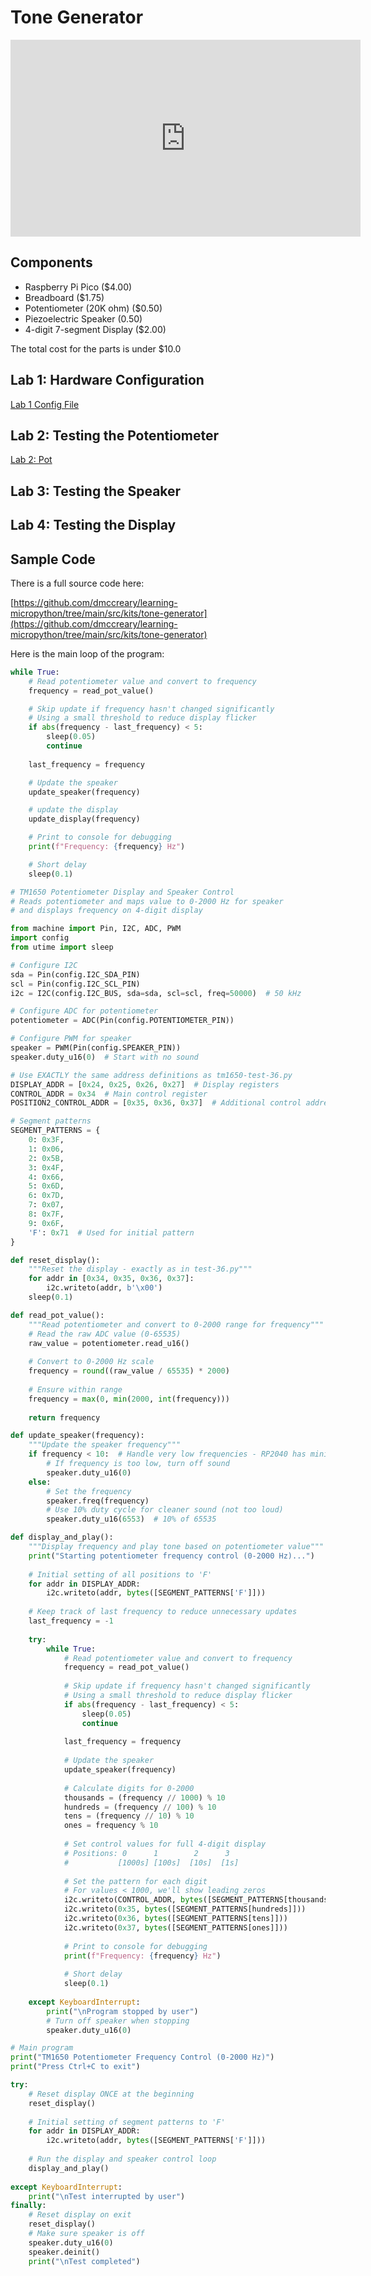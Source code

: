 # Tone Generator

<iframe width="560" height="315" src="https://www.youtube.com/embed/UjPiuIwZOPM?si=9B76kU9xEW-aH6qW" title="YouTube video player" frameborder="0" allow="accelerometer; autoplay; clipboard-write; encrypted-media; gyroscope; picture-in-picture; web-share" referrerpolicy="strict-origin-when-cross-origin" allowfullscreen></iframe>

## Components

- Raspberry Pi Pico ($4.00)
- Breadboard ($1.75)
- Potentiometer (20K ohm) ($0.50)
- Piezoelectric Speaker (0.50)
- 4-digit 7-segment Display ($2.00)

The total cost for the parts is under $10.0

## Lab 1: Hardware Configuration

[Lab 1 Config File](./lab-1.md)

## Lab 2: Testing the Potentiometer

[Lab 2: Pot](./lab-2-pot.md)

## Lab 3: Testing the Speaker

## Lab 4: Testing the Display

## Sample Code

There is a full source code here:

[https://github.com/dmccreary/learning-micropython/tree/main/src/kits/tone-generator](https://github.com/dmccreary/learning-micropython/tree/main/src/kits/tone-generator)

Here is the main loop of the program:

```python
while True:
    # Read potentiometer value and convert to frequency
    frequency = read_pot_value()

    # Skip update if frequency hasn't changed significantly
    # Using a small threshold to reduce display flicker
    if abs(frequency - last_frequency) < 5:
        sleep(0.05)
        continue
        
    last_frequency = frequency

    # Update the speaker
    update_speaker(frequency)

    # update the display
    update_display(frequency)

    # Print to console for debugging
    print(f"Frequency: {frequency} Hz")

    # Short delay
    sleep(0.1)
```

```python
# TM1650 Potentiometer Display and Speaker Control
# Reads potentiometer and maps value to 0-2000 Hz for speaker
# and displays frequency on 4-digit display

from machine import Pin, I2C, ADC, PWM
import config
from utime import sleep

# Configure I2C
sda = Pin(config.I2C_SDA_PIN)
scl = Pin(config.I2C_SCL_PIN)
i2c = I2C(config.I2C_BUS, sda=sda, scl=scl, freq=50000)  # 50 kHz

# Configure ADC for potentiometer
potentiometer = ADC(Pin(config.POTENTIOMETER_PIN))

# Configure PWM for speaker
speaker = PWM(Pin(config.SPEAKER_PIN))
speaker.duty_u16(0)  # Start with no sound

# Use EXACTLY the same address definitions as tm1650-test-36.py
DISPLAY_ADDR = [0x24, 0x25, 0x26, 0x27]  # Display registers
CONTROL_ADDR = 0x34  # Main control register
POSITION2_CONTROL_ADDR = [0x35, 0x36, 0x37]  # Additional control addresses

# Segment patterns 
SEGMENT_PATTERNS = {
    0: 0x3F,
    1: 0x06,
    2: 0x5B,
    3: 0x4F,
    4: 0x66,
    5: 0x6D,
    6: 0x7D,
    7: 0x07,
    8: 0x7F,
    9: 0x6F,
    'F': 0x71  # Used for initial pattern
}

def reset_display():
    """Reset the display - exactly as in test-36.py"""
    for addr in [0x34, 0x35, 0x36, 0x37]:
        i2c.writeto(addr, b'\x00')
    sleep(0.1)

def read_pot_value():
    """Read potentiometer and convert to 0-2000 range for frequency"""
    # Read the raw ADC value (0-65535)
    raw_value = potentiometer.read_u16()
    
    # Convert to 0-2000 Hz scale
    frequency = round((raw_value / 65535) * 2000)
    
    # Ensure within range
    frequency = max(0, min(2000, int(frequency)))
    
    return frequency

def update_speaker(frequency):
    """Update the speaker frequency"""
    if frequency < 10:  # Handle very low frequencies - RP2040 has minimum frequency limit
        # If frequency is too low, turn off sound
        speaker.duty_u16(0)
    else:
        # Set the frequency
        speaker.freq(frequency)
        # Use 10% duty cycle for cleaner sound (not too loud)
        speaker.duty_u16(6553)  # 10% of 65535

def display_and_play():
    """Display frequency and play tone based on potentiometer value"""
    print("Starting potentiometer frequency control (0-2000 Hz)...")
    
    # Initial setting of all positions to 'F'
    for addr in DISPLAY_ADDR:
        i2c.writeto(addr, bytes([SEGMENT_PATTERNS['F']]))
    
    # Keep track of last frequency to reduce unnecessary updates
    last_frequency = -1
    
    try:
        while True:
            # Read potentiometer value and convert to frequency
            frequency = read_pot_value()
            
            # Skip update if frequency hasn't changed significantly
            # Using a small threshold to reduce display flicker
            if abs(frequency - last_frequency) < 5:
                sleep(0.05)
                continue
                
            last_frequency = frequency
            
            # Update the speaker
            update_speaker(frequency)
            
            # Calculate digits for 0-2000
            thousands = (frequency // 1000) % 10
            hundreds = (frequency // 100) % 10
            tens = (frequency // 10) % 10
            ones = frequency % 10
            
            # Set control values for full 4-digit display
            # Positions: 0      1        2      3
            #           [1000s] [100s]  [10s]  [1s]
            
            # Set the pattern for each digit
            # For values < 1000, we'll show leading zeros
            i2c.writeto(CONTROL_ADDR, bytes([SEGMENT_PATTERNS[thousands]]))
            i2c.writeto(0x35, bytes([SEGMENT_PATTERNS[hundreds]]))
            i2c.writeto(0x36, bytes([SEGMENT_PATTERNS[tens]]))
            i2c.writeto(0x37, bytes([SEGMENT_PATTERNS[ones]]))
            
            # Print to console for debugging
            print(f"Frequency: {frequency} Hz")
            
            # Short delay
            sleep(0.1)
            
    except KeyboardInterrupt:
        print("\nProgram stopped by user")
        # Turn off speaker when stopping
        speaker.duty_u16(0)

# Main program 
print("TM1650 Potentiometer Frequency Control (0-2000 Hz)")
print("Press Ctrl+C to exit")

try:
    # Reset display ONCE at the beginning
    reset_display()
    
    # Initial setting of segment patterns to 'F'
    for addr in DISPLAY_ADDR:
        i2c.writeto(addr, bytes([SEGMENT_PATTERNS['F']]))
    
    # Run the display and speaker control loop
    display_and_play()
    
except KeyboardInterrupt:
    print("\nTest interrupted by user")
finally:
    # Reset display on exit
    reset_display()
    # Make sure speaker is off
    speaker.duty_u16(0)
    speaker.deinit()
    print("\nTest completed")
```